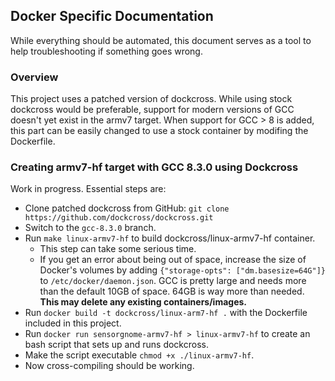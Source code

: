 ## Docker Specific Documentation

While everything should be automated, this document serves as a tool to help troubleshooting if something goes wrong.

### Overview

This project uses a patched version of dockcross. While using stock dockcross would be preferable, support for modern versions of GCC doesn't yet exist in the armv7 target. When support for GCC > 8 is added, this part can be easily changed to use a stock container by modifing the Dockerfile.

### Creating armv7-hf target with GCC 8.3.0 using Dockcross

Work in progress. Essential steps are:
- Clone patched dockcross from GitHub: `git clone https://github.com/dockcross/dockcross.git`
- Switch to the `gcc-8.3.0` branch.
- Run `make linux-armv7-hf` to build dockcross/linux-armv7-hf container.
  - This step can take some serious time.
  - If you get an error about being out of space, increase the size of Docker's volumes by adding `{"storage-opts": ["dm.basesize=64G"]}` to `/etc/docker/daemon.json`. GCC is pretty large and needs more than the default 10GB of space. 64GB is way more than needed. **This may delete any existing containers/images.**
- Run `docker build -t dockcross/linux-arm7-hf .` with the Dockerfile included in this project.
- Run `docker run sensorgnome-armv7-hf > linux-armv7-hf` to create an bash script that sets up and runs dockcross.
- Make the script executable `chmod +x ./linux-armv7-hf`.
- Now cross-compiling should be working.
